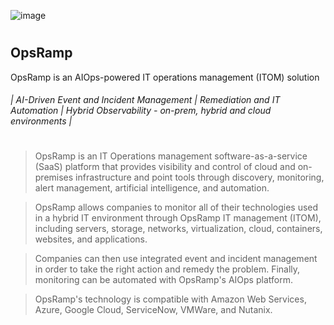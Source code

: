 ![image](https://github.com/ashrafkgit/OpsRamp/assets/134578702/5ceef506-cd77-4281-bb36-844c11d4331c)

#
## OpsRamp
OpsRamp is an AIOps-powered IT operations management (ITOM) solution

###### | AI-Driven Event and Incident Management | Remediation and IT Automation | Hybrid Observability - on-prem, hybrid and cloud environments |

#

> OpsRamp is an IT Operations management software-as-a-service (SaaS) platform that provides visibility and control of cloud and on-premises infrastructure and point tools through discovery, monitoring, alert management, artificial intelligence, and automation. 

> OpsRamp allows companies to monitor all of their technologies used in a hybrid IT environment through OpsRamp IT management (ITOM), including servers, storage, networks, virtualization, cloud, containers, websites, and applications. 

> Companies can then use integrated event and incident management in order to take the right action and remedy the problem. Finally, monitoring can be automated with OpsRamp's AIOps platform. 

> OpsRamp's technology is compatible with Amazon Web Services, Azure, Google Cloud, ServiceNow, VMWare, and Nutanix.



